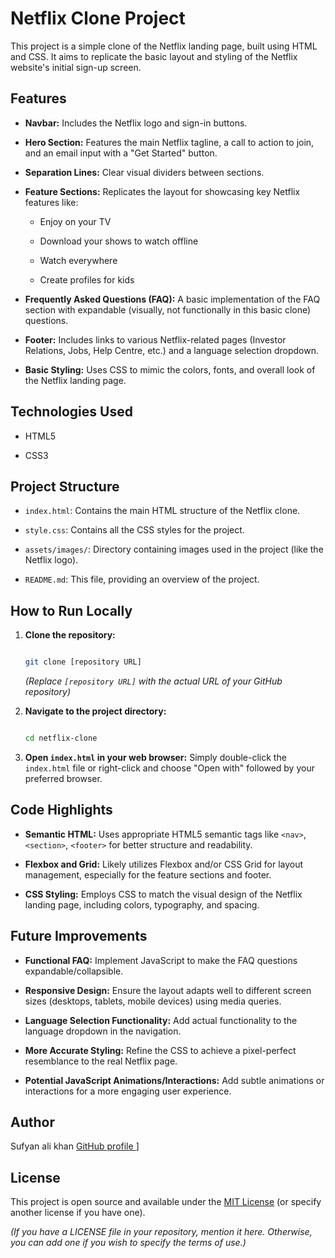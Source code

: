 # Netflix Clone Project



This project is a simple clone of the Netflix landing page, built using HTML and CSS. It aims to replicate the basic layout and styling of the Netflix website's initial sign-up screen.



## Features



-   **Navbar:** Includes the Netflix logo and sign-in buttons.

-   **Hero Section:** Features the main Netflix tagline, a call to action to join, and an email input with a "Get Started" button.

-   **Separation Lines:** Clear visual dividers between sections.

-   **Feature Sections:** Replicates the layout for showcasing key Netflix features like:

    -   Enjoy on your TV

    -   Download your shows to watch offline

    -   Watch everywhere

    -   Create profiles for kids

-   **Frequently Asked Questions (FAQ):** A basic implementation of the FAQ section with expandable (visually, not functionally in this basic clone) questions.

-   **Footer:** Includes links to various Netflix-related pages (Investor Relations, Jobs, Help Centre, etc.) and a language selection dropdown.

-   **Basic Styling:** Uses CSS to mimic the colors, fonts, and overall look of the Netflix landing page.



## Technologies Used



-   HTML5

-   CSS3



## Project Structure

 -   `index.html`: Contains the main HTML structure of the Netflix clone.

-   `style.css`: Contains all the CSS styles for the project.

-   `assets/images/`: Directory containing images used in the project (like the Netflix logo).

-   `README.md`: This file, providing an overview of the project.



## How to Run Locally



1.  **Clone the repository:**

    ```bash

    git clone [repository URL]

    ```

    *(Replace `[repository URL]` with the actual URL of your GitHub repository)*



2.  **Navigate to the project directory:**

    ```bash

    cd netflix-clone

    ```



3.  **Open `index.html` in your web browser:** Simply double-click the `index.html` file or right-click and choose "Open with" followed by your preferred browser.



## Code Highlights



-   **Semantic HTML:** Uses appropriate HTML5 semantic tags like `<nav>`, `<section>`, `<footer>` for better structure and readability.

-   **Flexbox and Grid:** Likely utilizes Flexbox and/or CSS Grid for layout management, especially for the feature sections and footer.

-   **CSS Styling:** Employs CSS to match the visual design of the Netflix landing page, including colors, typography, and spacing.



## Future Improvements



-   **Functional FAQ:** Implement JavaScript to make the FAQ questions expandable/collapsible.

-   **Responsive Design:** Ensure the layout adapts well to different screen sizes (desktops, tablets, mobile devices) using media queries.

-   **Language Selection Functionality:** Add actual functionality to the language dropdown in the navigation.

-   **More Accurate Styling:** Refine the CSS to achieve a pixel-perfect resemblance to the real Netflix page.

-   **Potential JavaScript Animations/Interactions:** Add subtle animations or interactions for a more engaging user experience.



## Author



Sufyan ali khan
[GitHub profile ](https://github.com/webwithsufi)]



## License



This project is open source and available under the [MIT License](LICENSE) (or specify another license if you have one).

*(If you have a LICENSE file in your repository, mention it here. Otherwise, you can add one if you wish to specify the terms of use.)*
